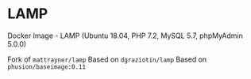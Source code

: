 # LAMP
Docker Image - LAMP (Ubuntu 18.04, PHP 7.2, MySQL 5.7, phpMyAdmin 5.0.0)

Fork of ```mattrayner/lamp```
Based on ```dgraziotin/lamp```
Based on ```phusion/baseimage:0.11```